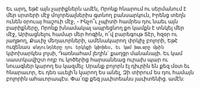
Եւ արդ, եթէ այն չարիքներն ամէն,
Որոնք հնարում ու սերմանում է մեր սրտերի մէջ
մոլորեալներիս գտնող բանսարկուն,
Իրենց տեղն ունեն օրուայ հաշուի մէջ, -
Ինչո՞ւ չպիտի համրես դու նաեւ այն բարիքները,
Որոնք խնամակալ ապրեցնող քո կամքն է տնկել
մեր մէջ,
Արիացնելու համար մեր հոգին, ո՜վ բարեգութ
Տէր, հզօր ու յաղթող,
Քաւիչ մեղաւորների, ամենակարող փրկիչ բոլորի,
Եթէ ուզենաս` անդունդները դու երկնքի կփոխես,
Եւ կամ խաւարը մթին` կփոխարկես լոյսի,
Դառնահամ լեղին` քաղցր մանանայի.
Եւ կամ սաստկավիշտ ողբ ու կոծերից
հարսանեաց ուրախ պար ու նուագներ կարող ես
կազմել:
Սրանք բոլորն էլ դիւրին են քեզ մօտ եւ հնարաւոր,
Եւ դեռ աւելի՛ն կարող ես անել,
Զի տիրում ես դու համայն բոլորին ահաւորապէս.
Փա՜ռք քեզ յաւիտեանս յաւիտենից. ամէն:


